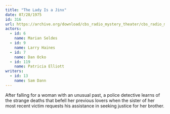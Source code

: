 ```yaml
---
title: "The Lady Is a Jinx"
date: 07/28/1975
id: 316
url: https://archive.org/download/cbs_radio_mystery_theater/cbs_radio_mystery_theater-0301-0350.zip/cbs_radio_mystery_theater-0301-0350%2Fcbsrmt_0316_the_lady_is_a_jinx.mp3
actors:  
  - id: 6
    name: Marian Seldes  
  - id: 9
    name: Larry Haines  
  - id: 7
    name: Dan Ocko  
  - id: 119
    name: Patricia Elliott
writers:  
  - id: 13
    name: Sam Dann
---
```

After falling for a woman with an unusual past, a police detective learns of the strange deaths that befell her previous lovers when the sister of her most recent victim requests his assistance in seeking justice for her brother.